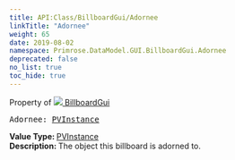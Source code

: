 ```yaml
---
title: API:Class/BillboardGui/Adornee
linkTitle: "Adornee"
weight: 65
date: 2019-08-02
namespace: Primrose.DataModel.GUI.BillboardGui.Adornee
deprecated: false
no_list: true
toc_hide: true
---
```

Property of <a href="/docs/api-reference/Class/BillboardGui"><img src="/icons/silk/billboard.png"/>&nbsp;BillboardGui</a>
<pre class="method-declaration">
Adornee: <a class="type" href="/docs/api-reference/Class/PVInstance">PVInstance</a></pre>
<b>Value Type: </b>
<a class="type" href="/docs/api-reference/Class/PVInstance">PVInstance</a>
<br/>
<b>Description: </b>
The object this billboard is adorned to.

